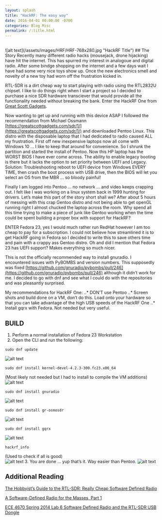 ```yaml
---
layout: splash
title: "HackRF: The easy way"
date: 2016-04-01 00:00:00 -0700
categories: Blog Misc
permalink: /:title.html
---
```

<br />
![alt text](/assets/images/HRF/HRF-768x280.jpg "HackRF Title")
## The Story
Recently many different radio hacks (mousejack, drone hijacking) have hit the internet. This has spurred my interest in analogoue and digital radio. After some bindge shopping on the internet and a few days wait I have had some very nice toys show up. Once the new electronics smell and novelty of a new toy had worn off the frustration kicked in.

RTL-SDR is a dirt cheap way to start playing with radio using the RTL2832U chipset. I like to do things right when I start a project so I decided to purchase a nice SDR hardware transciever that would provide all the functionality needed without breaking the bank. Enter the HackRF One from [Great Scott Gadgets](https://greatscottgadgets.com/hackrf/).

Now wanting to get up and running with this device ASAP I followed the recommendation from Michael Ossmann [https://greatscottgadgets.com/sdr/1/](https://greatscottgadgets.com/sdr/1/) and downloaded Pentoo Linux. This distro with the disposable laptop that I had dedicated to radio caused ALL my frustration. First off new inexpensive laptops now all come with Windows 10 … I like to keep that around for convenience. So I shrunk the partition and started the install of Pentoo. Now this HP laptop has the WORST BIOS I have ever come across. The ability to enable legacy booting is there but it lacks the option to set priority between UEFI and Legacy. Solution: Troubleshooting reboot to UEFI device from Windows EVERY TIME, then crash the boot process with USB drive, then the BIOS will let you select an OS from the MBR … so bloody painful!

Finally I am logged into Pentoo … no network … and video keeps crapping out. I felt like I was working on a linux system back in 1999 hunting for drivers. Let’s make this part of the story short shall we? After about 5 hours of messing with this crap Gentoo distro and not being able to get openGL running right I almost chucked the laptop across the room. Why spend all this time trying to make a piece of junk like Gentoo working when the time could be spent building a proper box with support for HackRF?

ENTER Fedora 23, yes I would much rather run RedHat however I am too cheap to pay for a subscription. I could not believe how streamlined it is to get HackRF going in Fedora so I decided to write this to save others time and pain with a crappy ass Gentoo distro. Oh and did I mention that Fedora 23 has UEFI support? Makes everything so much nicer.

This is not the officially recommended way to install gnuradio. I encountered issues with PyBOMBS and version numbers. This supposedly was fixed [https://github.com/gnuradio/pybombs/pull/246](https://github.com/gnuradio/pybombs/pull/246) although it didn’t work for me. I decided to go with dnf and see what I could do with the repositories and was pleasantly surprised.

My recommendations for HackRF One:
..* DON’T use Pentoo
..* Screen shots and build done on a VM, don’t do this. Load onto your hardware so that you can take advantage of the high USB speeds of the HackRF One
..* Install gqrx with Fedora. Not needed but very useful.

## BUILD

1. Perform a normal installation of Fedora 23 Workstation
2. Open the CLI and run the following:
```
sudo dnf update
```
![alt text](/blog/assets/images/HRF/hrf-01.png "hrf-01")
```
sudo dnf install kernel-devel-4.2.3-300.fc23.x86_64
```
(Most likely not needed but I had to install to compile the VM additions)
![alt text](/blog/assets/images/HRF/hrf-03.png "hrf-03")
```
sudo dnf install gnuradio
```
![alt text](/blog/assets/images/HRF/hrf-04.png "hrf-04")
```
sudo dnf install gr-osmosdr
```
![alt text](/blog/assets/images/HRF/hrf-05.png "hrf-05")
```
sudo dnf install gqrx
```
![alt text](/blog/assets/images/HRF/hrf-06.png "hrf-06")
```
hackrf_info
```
(Used to check if all is good)<br />
![alt text](/blog/assets/images/HRF/hrf-07.png "hrf-07")
3. You are done … yup that’s it. Way easier than Pentoo.
![alt text](/blog/assets/images/HRF/hrf-08.png "hrf-08")

## Additional Reading

[The Hobbyist’s Guide to the RTL-SDR: Really Cheap Software Defined Radio](http://www.amazon.com/The-Hobbyists-Guide-RTL-SDR-Software-ebook/dp/B00KCDF1QI)

[A Software-Defined Radio for the Masses, Part 1](http://www.arrl.org/files/file/Technology/tis/info/pdf/020708qex013.pdf)

[ECE 4670 Spring 2014 Lab 6 Software Defined Radio and the RTL-SDR USB Dongle](http://www.eas.uccs.edu/~mwickert/ece4670/lecture_notes/Lab6.pdf)